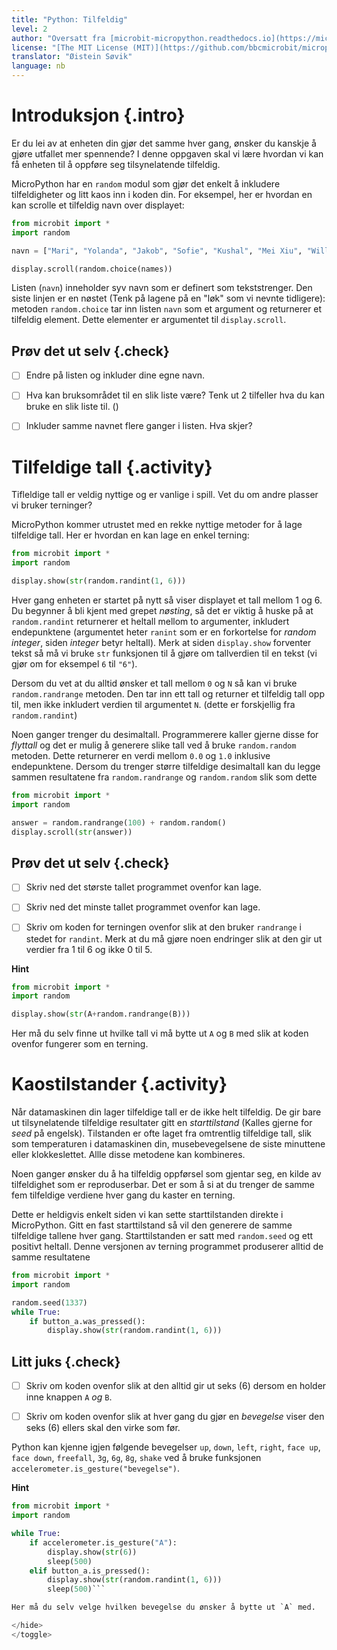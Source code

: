 ```yaml
---
title: "Python: Tilfeldig"
level: 2
author: "Oversatt fra [microbit-micropython.readthedocs.io](https://microbit-micropython.readthedocs.io/en/latest/tutorials/random.html)"
license: "[The MIT License (MIT)](https://github.com/bbcmicrobit/micropython/blob/master/LICENSE)"
translator: "Øistein Søvik"
language: nb
---
```



# Introduksjon {.intro}

Er du lei av at enheten din gjør det samme hver gang, ønsker du kanskje å gjøre utfallet mer spennende? I denne oppgaven skal vi lære hvordan vi kan få enheten til å oppføre seg tilsynelatende tilfeldig.

MicroPython har en `random` modul som gjør det enkelt å inkludere tilfeldigheter og litt kaos inn i koden din. For eksempel, her er hvordan en kan scrolle et tilfeldig navn over displayet:

```python
from microbit import *
import random

navn = ["Mari", "Yolanda", "Jakob", "Sofie", "Kushal", "Mei Xiu", "William" ]

display.scroll(random.choice(names))
```

Listen (`navn`) inneholder syv navn som er definert som tekststrenger. Den siste
linjen er en nøstet (Tenk på lagene på en "løk" som vi nevnte tidligere):
metoden `random.choice` tar inn listen `navn` som et argument og returnerer et
tilfeldig element. Dette elementer er argumentet til `display.scroll`.

## Prøv det ut selv {.check}

- [ ] Endre på listen og inkluder dine egne navn. 

- [ ] Hva kan bruksområdet til en slik liste være? Tenk ut 2 tilfeller hva du kan bruke en slik liste til. ()

- [ ] Inkluder samme navnet flere ganger i listen. Hva skjer?


# Tilfeldige tall {.activity}

Tifleldige tall er veldig nyttige og er vanlige i spill. Vet du om andre plasser vi bruker terninger?

MicroPython kommer utrustet med en rekke nyttige metoder for å lage tilfeldige tall. Her er hvordan en kan lage en enkel terning:

```python
from microbit import *
import random

display.show(str(random.randint(1, 6)))
```

Hver gang enheten er startet på nytt så viser displayet et tall mellom 1 og 6. Du begynner å bli kjent med grepet _nøsting_, så det er viktig å huske på at `random.randint` returnerer et heltall mellom to argumenter, inkludert endepunktene (argumentet heter `ranint` som er en forkortelse for *random integer*, siden *integer* betyr heltall). Merk at siden `display.show` forventer tekst så må vi bruke `str` funksjonen til å gjøre om tallverdien til en tekst (vi gjør om for eksempel `6` til `"6"`).

Dersom du vet at du alltid ønsker et tall mellom `0` og `N` så kan vi bruke `random.randrange` metoden. Den tar inn ett tall og returner et tilfeldig tall opp til, men ikke inkludert verdien til argumentet `N`. (dette er forskjellig fra `random.randint`)

Noen ganger trenger du desimaltall. Programmerere kaller gjerne disse for *flyttall* og det er mulig å generere slike tall ved å bruke `random.random` metoden. Dette returnerer en verdi mellom `0.0` og `1.0` inklusive endepunktene. Dersom du trenger større tilfeldige desimaltall kan du legge sammen resultatene fra `random.randrange` og `random.random` slik som dette

```python
from microbit import *
import random

answer = random.randrange(100) + random.random()
display.scroll(str(answer))
```


## Prøv det ut selv {.check}

- [ ] Skriv ned det største tallet programmet ovenfor kan lage. 

- [ ] Skriv ned det minste tallet programmet ovenfor kan lage. 

- [ ] Skriv om koden for terningen ovenfor slik at den bruker `randrange` i
      stedet for `randint`. Merk at du må gjøre noen endringer slik at den gir
      ut verdier fra 1 til 6 og ikke 0 til 5.

<toggle>
  <strong>Hint</strong>
  <hide>

```python
from microbit import *
import random

display.show(str(A+random.randrange(B)))
```

Her må du selv finne ut hvilke tall vi må bytte ut `A` og `B` med slik at koden ovenfor fungerer som en terning.

</hide>
</toggle>


# Kaostilstander {.activity}

Når datamaskinen din lager tilfeldige tall er de ikke helt tilfeldig. De gir bare ut tilsynelatende tilfeldige resultater gitt en _starttilstand_ (Kalles gjerne for _seed_ på engelsk). Tilstanden er ofte laget fra omtrentlig tilfeldige tall, slik som temperaturen i datamaskinen din, musebevegelsene de siste minuttene eller klokkeslettet. Allle disse metodene kan kombineres. 

Noen ganger ønsker du å ha tilfeldig oppførsel som gjentar seg, en kilde av tilfeldighet som er reproduserbar. Det er som å si at du trenger de samme fem tilfeldige verdiene hver gang du kaster en terning.

Dette er heldigvis enkelt siden vi kan sette starttilstanden direkte i MicroPython. Gitt en fast starttilstand så vil den generere de samme tilfeldige tallene hver gang. Starttilstanden er satt med `random.seed` og ett positivt heltall. Denne versjonen av terning programmet produserer alltid de samme resultatene 

```python
from microbit import *
import random

random.seed(1337)
while True:
    if button_a.was_pressed():
        display.show(str(random.randint(1, 6)))
```


## Litt juks {.check}

- [ ] Skriv om koden ovenfor slik at den alltid gir ut seks (6) dersom en holder
      inne knappen `A` _og_ `B`.

- [ ] Skriv om koden ovenfor slik at hver gang du gjør en _bevegelse_ viser den
      seks (6) ellers skal den virke som før.

Python kan kjenne igjen følgende bevegelser `up`, `down`, `left`, `right`, `face
up`, `face down`, `freefall`, `3g`, `6g`, `8g`, `shake` ved å bruke funksjonen
`accelerometer.is_gesture("bevegelse")`.

<toggle>
  <strong>Hint</strong>
  <hide>

```python
from microbit import *
import random

while True:
    if accelerometer.is_gesture("A"):
        display.show(str(6))
        sleep(500)
    elif button_a.is_pressed():
        display.show(str(random.randint(1, 6)))
        sleep(500)```

Her må du selv velge hvilken bevegelse du ønsker å bytte ut `A` med.

</hide>
</toggle>


